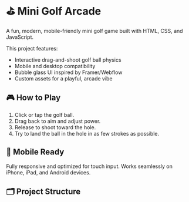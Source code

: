 # ⛳️ Mini Golf Arcade

A fun, modern, mobile-friendly mini golf game built with HTML, CSS, and JavaScript.

This project features:
- Interactive drag-and-shoot golf ball physics
- Mobile and desktop compatibility
- Bubble glass UI inspired by Framer/Webflow
- Custom assets for a playful, arcade vibe

## 🎮 How to Play
1. Click or tap the golf ball.
2. Drag back to aim and adjust power.
3. Release to shoot toward the hole.
4. Try to land the ball in the hole in as few strokes as possible.

## 📱 Mobile Ready
Fully responsive and optimized for touch input. Works seamlessly on iPhone, iPad, and Android devices.

## 🗂 Project Structure

